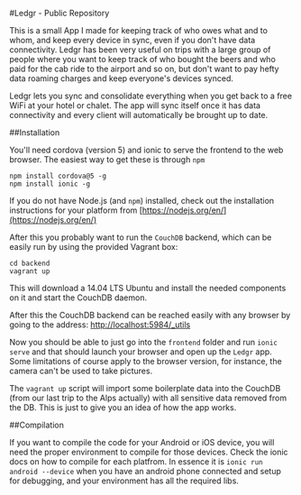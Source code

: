 #Ledgr - Public Repository

This is a small App I made for keeping track of who owes what and to whom, and keep every device in sync,
even if you don't have data connectivity. Ledgr has been very useful on
trips with a large group of people where you want to keep track of who
bought the beers and who paid for the cab ride to the airport and so on,
but don't want to pay hefty data roaming charges and keep everyone's devices
synced.

Ledgr lets you sync and consolidate everything when you get back to a free WiFi at
your hotel or chalet. The app will sync itself once it has data connectivity
and every client will automatically be brought up to date.

##Installation

You'll need cordova (version 5) and ionic to serve the frontend to the
web browser. The easiest way to get these is through `npm`

 ```
 npm install cordova@5 -g
 npm install ionic -g
 ```

If you do not have Node.js (and `npm`) installed, check out the
installation instructions for your platform from
[https://nodejs.org/en/](https://nodejs.org/en/)

After this you probably want to run the `CouchDB` backend, which can be easily run by using
the provided Vagrant box:

```
cd backend
vagrant up
```

This will download a 14.04 LTS Ubuntu and install the needed components on it and start the CouchDB daemon.

After this the CouchDB backend can be reached easily with any browser by going to the address:
[http://localhost:5984/_utils](http://localhost:5984/_utils)

Now you should be able to just go into the `frontend` folder and run `ionic serve`
and that should launch your browser and open up the `Ledgr` app. Some limitations of course
apply to the browser version, for instance, the camera can't be used to take pictures.

The `vagrant up` script will import some boilerplate data into the CouchDB
(from our last trip to the Alps actually) with all sensitive data removed from
the DB. This is just to give you an idea of how the app works.


##Compilation

If you want to compile the code for your Android
or iOS device, you will need the proper environment to compile for those devices. Check the ionic docs on how
to compile for each platfrom. In essence it is `ionic run android --device` when you have an android phone connected
and setup for debugging, and your environment has all the required libs.
